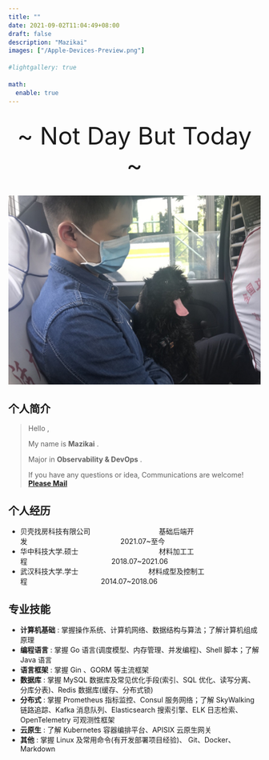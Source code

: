 ```yaml
---
title: ""
date: 2021-09-02T11:04:49+08:00
draft: false
description: "Mazikai"
images: ["/Apple-Devices-Preview.png"]

#lightgallery: true

math:
  enable: true
---
```


<br />
<div align='center' ><font size='70'>~ Not Day But Today ~</font></div>
<br />

![拍摄于宜昌](/images/mazikai002.png "2020年拍摄于宜昌")

## 个人简介
>
> Hello , 
> 
> My name is **Mazikai** .
>
> Major in **Observability & DevOps** .
> 
> If you have any questions or idea, Communications are welcome!&emsp;[**Please Mail**](http://mazikai002@gmail.com)

## 个人经历

* 贝壳找房科技有限公司&emsp;&emsp;&emsp;&emsp;&emsp;&emsp;&emsp;&emsp;&emsp;&ensp; 基础后端开发&emsp;&emsp;&emsp;&emsp;&emsp;&emsp;&emsp;&emsp;&emsp;&emsp;&emsp;&emsp;&emsp; 2021.07~至今
* 华中科技大学.硕士&emsp;&emsp;&emsp;&emsp;&emsp;&emsp;&emsp;&emsp;&emsp;&emsp;&emsp;&ensp;材料加工工程&emsp;&emsp;&emsp;&emsp;&emsp;&emsp;&emsp;&emsp;&emsp;&emsp;&emsp;&emsp;2018.07~2021.06
* 武汉科技大学.学士&emsp;&emsp;&emsp;&emsp;&emsp;&emsp;&emsp;&emsp;&emsp;&emsp;材料成型及控制工程&emsp;&emsp;&emsp;&emsp;&emsp;&emsp;&emsp;&emsp;&emsp;&emsp;&ensp;2014.07~2018.06

## 专业技能

- **计算机基础** : 掌握操作系统、计算机网络、数据结构与算法；了解计算机组成原理
- **编程语言** : 掌握 Go 语言(调度模型、内存管理、并发编程)、Shell 脚本；了解 Java 语言
- **语言框架** : 掌握 Gin 、GORM 等主流框架
- **数据库** : 掌握 MySQL 数据库及常见优化手段(索引、SQL 优化、读写分离、分库分表)、Redis 数据库(缓存、分布式锁)
- **分布式** : 掌握 Prometheus 指标监控、Consul 服务网络；了解 SkyWalking 链路追踪、Kafka 消息队列、Elasticsearch 搜索引擎、ELK 日志检索、OpenTelemetry 可观测性框架
- **云原生** : 了解 Kubernetes 容器编排平台、APISIX 云原生网关
- **其他** : 掌握 Linux 及常用命令(有开发部署项目经验)、 Git、Docker、Markdown
